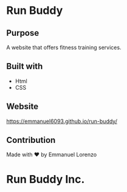 # Run Buddy

## Purpose 
A website that offers fitness training services.

## Built with 
* Html 
* CSS 

## Website
https://emmanuel6093.github.io/run-buddy/

## Contribution 
Made with ❤️ by Emmanuel Lorenzo

# Run Buddy Inc.